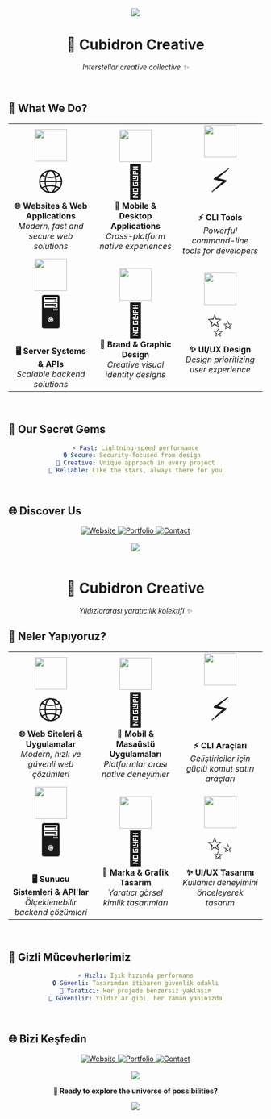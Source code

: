 <div align="center">
  <img src="https://capsule-render.vercel.app/api?type=waving&color=gradient&customColorList=0,2,20,6,17,13&height=100&section=header&animation=fadeIn" />
</div>

<div align="center">
  <h1>🌟 Cubidron Creative</h1>
  <p><em>Interstellar creative collective ✨</em></p>
</div>

<br>

## 🚀 What We Do?

<table>
<tr>
<td width="33%" align="center">
<img src="https://img.icons8.com/fluency/96/000000/world.png" width="64" height="64"/><br>
<div style="font-size: 64px;">🌐</div>
<strong>🌐 Websites & Web Applications</strong><br>
<em>Modern, fast and secure web solutions</em>
</td>
<td width="33%" align="center">
<img src="https://img.icons8.com/fluency/96/000000/smartphone.png" width="64" height="64"/><br>
<div style="font-size: 64px;">📱</div>
<strong>📱 Mobile & Desktop Applications</strong><br>
<em>Cross-platform native experiences</em>
</td>
<td width="33%" align="center">
<img src="https://img.icons8.com/fluency/96/000000/console.png" width="64" height="64"/><br>
<div style="font-size: 64px;">⚡</div>
<strong>⚡ CLI Tools</strong><br>
<em>Powerful command-line tools for developers</em>
</td>
</tr>
<tr>
<td width="33%" align="center">
<img src="https://img.icons8.com/fluency/96/000000/server.png" width="64" height="64"/><br>
<div style="font-size: 64px;">🖥️</div>
<strong>🖥️ Server Systems & APIs</strong><br>
<em>Scalable backend solutions</em>
</td>
<td width="33%" align="center">
<img src="https://img.icons8.com/fluency/96/000000/design.png" width="64" height="64"/><br>
<div style="font-size: 64px;">🎨</div>
<strong>🎨 Brand & Graphic Design</strong><br>
<em>Creative visual identity designs</em>
</td>
<td width="33%" align="center">
<img src="https://img.icons8.com/fluency/96/000000/paint-palette.png" width="64" height="64"/><br>
<div style="font-size: 64px;">✨</div>
<strong>✨ UI/UX Design</strong><br>
<em>Design prioritizing user experience</em>
</td>
</tr>
</table>

<br>

## 💎 Our Secret Gems

<div align="center">

```yaml
⚡ Fast: Lightning-speed performance
🔒 Secure: Security-focused from design  
🌟 Creative: Unique approach in every project
🤝 Reliable: Like the stars, always there for you
```

</div>

<br>

## 🌐 Discover Us

<div align="center">
  <a href="https://cubidron.com">
    <img src="https://img.shields.io/badge/🌐_Cubidron-FF6B6B?style=for-the-badge&logo=safari&logoColor=white" alt="Website" />
  </a>
  <a href="https://cubidron.com/portfolio">
    <img src="https://img.shields.io/badge/💼_Portfolio-4ECDC4?style=for-the-badge&logo=briefcase&logoColor=white" alt="Portfolio" />
  </a>
  <a href="https://cubidron.com/about">
    <img src="https://img.shields.io/badge/📧_Contact-45B7D1?style=for-the-badge&logo=mail&logoColor=white" alt="Contact" />
  </a>
</div>

<br>

<div align="center">
  <img src="https://capsule-render.vercel.app/api?type=rect&color=gradient&customColorList=12,20,6,17,13,4&height=2&section=divider" />
</div>

<br>

<div align="center">
  <h1>🌟 Cubidron Creative</h1>
  <p><em>Yıldızlararası yaratıcılık kolektifi ✨</em></p>
</div>

## 🚀 Neler Yapıyoruz?

<table>
<tr>
<td width="33%" align="center">
<img src="https://img.icons8.com/fluency/96/000000/world.png" width="64" height="64"/><br>
<div style="font-size: 64px;">🌐</div>
<strong>🌐 Web Siteleri & Uygulamalar</strong><br>
<em>Modern, hızlı ve güvenli web çözümleri</em>
</td>
<td width="33%" align="center">
<img src="https://img.icons8.com/fluency/96/000000/smartphone.png" width="64" height="64"/><br>
<div style="font-size: 64px;">📱</div>
<strong>📱 Mobil & Masaüstü Uygulamaları</strong><br>
<em>Platformlar arası native deneyimler</em>
</td>
<td width="33%" align="center">
<img src="https://img.icons8.com/fluency/96/000000/console.png" width="64" height="64"/><br>
<div style="font-size: 64px;">⚡</div>
<strong>⚡ CLI Araçları</strong><br>
<em>Geliştiriciler için güçlü komut satırı araçları</em>
</td>
</tr>
<tr>
<td width="33%" align="center">
<img src="https://img.icons8.com/fluency/96/000000/server.png" width="64" height="64"/><br>
<div style="font-size: 64px;">🖥️</div>
<strong>🖥️ Sunucu Sistemleri & API'lar</strong><br>
<em>Ölçeklenebilir backend çözümleri</em>
</td>
<td width="33%" align="center">
<img src="https://img.icons8.com/fluency/96/000000/design.png" width="64" height="64"/><br>
<div style="font-size: 64px;">🎨</div>
<strong>🎨 Marka & Grafik Tasarım</strong><br>
<em>Yaratıcı görsel kimlik tasarımları</em>
</td>
<td width="33%" align="center">
<img src="https://img.icons8.com/fluency/96/000000/paint-palette.png" width="64" height="64"/><br>
<div style="font-size: 64px;">✨</div>
<strong>✨ UI/UX Tasarımı</strong><br>
<em>Kullanıcı deneyimini önceleyerek tasarım</em>
</td>
</tr>
</table>

<br>

## 💎 Gizli Mücevherlerimiz

<div align="center">

```yaml
⚡ Hızlı: Işık hızında performans
🔒 Güvenli: Tasarımdan itibaren güvenlik odaklı
🌟 Yaratıcı: Her projede benzersiz yaklaşım
🤝 Güvenilir: Yıldızlar gibi, her zaman yanınızda
```

</div>

<br>

## 🌐 Bizi Keşfedin

<div align="center">
  <a href="https://cubidron.com">
    <img src="https://img.shields.io/badge/🌐_Cubidron-FF6B6B?style=for-the-badge&logo=safari&logoColor=white" alt="Website" />
  </a>
  <a href="https://cubidron.com/portfolio">
    <img src="https://img.shields.io/badge/💼_Portfolio-4ECDC4?style=for-the-badge&logo=briefcase&logoColor=white" alt="Portfolio" />
  </a>
  <a href="https://cubidron.com/about">
    <img src="https://img.shields.io/badge/📧_Contact-45B7D1?style=for-the-badge&logo=mail&logoColor=white" alt="Contact" />
  </a>
</div>

<br>

<div align="center">
  <img src="https://capsule-render.vercel.app/api?type=waving&color=gradient&customColorList=12,20,6,17,13,4&height=100&section=footer&animation=twinkling" />
</div>

<div align="center">
  <p><strong>🌌 Ready to explore the universe of possibilities?</strong></p>
  <img src="https://komarev.com/ghpvc/?username=cubidron&color=blueviolet&style=flat-square&label=PROFILE+VIEWS" />
</div>
